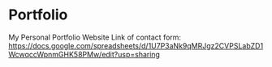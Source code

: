 # Portfolio
My Personal Portfolio Website
Link of contact form: https://docs.google.com/spreadsheets/d/1U7P3aNk9qMRJgz2CVPSLabZD1WcwqccWpnmGHK58PMw/edit?usp=sharing
